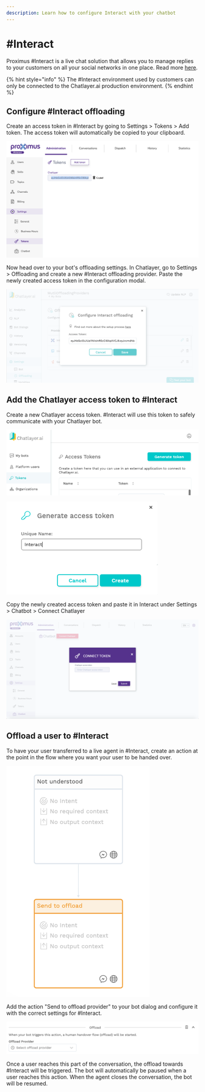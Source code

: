 ```yaml
---
description: Learn how to configure Interact with your chatbot
---
```


# \#Interact

Proximus \#Interact is a live chat solution that allows you to manage replies to your customers on all your social networks in one place. Read more [here](https://www.proximus.be/en/id_cl_customer_relationships/companies-and-public-sector/it-services/customer-relationships.html).

{% hint style="info" %}
The \#Interact environment used by customers can only be connected to the Chatlayer.ai production environment.
{% endhint %}

## Configure \#Interact offloading

Create an access token in \#Interact by going to Settings &gt; Tokens &gt; Add token.  The access token will automatically be copied to your clipboard.

![](../../.gitbook/assets/image%20%2875%29.png)

Now head over to your bot's offloading settings. In Chatlayer, go to Settings &gt; Offloading and create a new \#Interact offloading provider. Paste the newly created access token in the configuration modal.

![](../../.gitbook/assets/image%20%2861%29.png)

## Add the Chatlayer access token to \#Interact

Create a new Chatlayer access token. \#Interact will use this token to safely communicate with your Chatlayer bot.

![](../../.gitbook/assets/image%20%28100%29.png)



![](../../.gitbook/assets/image%20%28114%29.png)

Copy the newly created access token and paste it in Interact under Settings &gt; Chatbot &gt; Connect Chatlayer

![](../../.gitbook/assets/image%20%2883%29.png)

## Offload a user to \#Interact

To have your user transferred to a live agent in \#Interact, create an action at the point in the flow where you want your user to be handed over.

![](../../.gitbook/assets/image%20%28159%29.png)

Add the action "Send to offload provider" to your bot dialog and configure it with the correct settings for \#Interact.

![](../../.gitbook/assets/image%20%2882%29.png)

Once a user reaches this part of the conversation, the offload towards \#Interact will be triggered. The bot will automatically be paused when a user reaches this action. When the agent closes the conversation, the bot will be resumed. 

